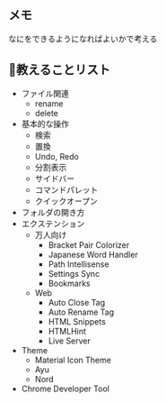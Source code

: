 ## メモ
なにをできるようになればよいかで考える

## 教えることリスト
- ファイル関連
    - rename
    - delete
- 基本的な操作
    - 検索
    - 置換
    - Undo, Redo
    - 分割表示
    - サイドバー
    - コマンドパレット
    - クイックオープン
- フォルダの開き方
- エクステンション
    - 万人向け
        - Bracket Pair Colorizer
        - Japanese Word Handler
        - Path Intellisense
        - Settings Sync
        - Bookmarks
    - Web
        - Auto Close Tag
        - Auto Rename Tag
        - HTML Snippets
        - HTMLHint
        - Live Server
- Theme
    - Material Icon Theme
    - Ayu
    - Nord
- Chrome Developer Tool
